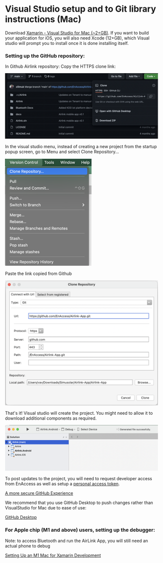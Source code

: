 # Visual Studio setup and to Git library instructions (Mac)

Download [Xamarin - Visual Studio for Mac (~2+GB)](https://visualstudio.microsoft.com/vs/mac/xamarin/). If you want to build your application for iOS, you will also need Xcode (12+GB), which Visual studio will prompt you to install once it is done installing itself.

 

### Setting up the GitHub repository:

In Github Airlink repository: Copy the HTTPS clone link:

![Screen Shot 2021-10-04 at 10.53.38 AM.png](Visual%20Studio%20setup%20and%20to%20Git%20library%20instruction%201c38135f4b6b4e3db7ed0d2b3a30ccae/Screen_Shot_2021-10-04_at_10.53.38_AM.png)

In the visual studio menu, instead of creating a new project from the startup popup screen, go to Menu and select Clone Repository...

![Screen Shot 2021-10-04 at 10.52.50 AM.png](Visual%20Studio%20setup%20and%20to%20Git%20library%20instruction%201c38135f4b6b4e3db7ed0d2b3a30ccae/Screen_Shot_2021-10-04_at_10.52.50_AM.png)

Paste the link copied from Github

![Screen Shot 2021-10-04 at 10.53.55 AM.png](Visual%20Studio%20setup%20and%20to%20Git%20library%20instruction%201c38135f4b6b4e3db7ed0d2b3a30ccae/Screen_Shot_2021-10-04_at_10.53.55_AM.png)

That's it! Visual studio will create the project. You might need to allow it to download additional components as required.

![Screen Shot 2021-10-04 at 10.52.11 AM.png](Visual%20Studio%20setup%20and%20to%20Git%20library%20instruction%201c38135f4b6b4e3db7ed0d2b3a30ccae/Screen_Shot_2021-10-04_at_10.52.11_AM.png)

To post updates to the project, you will need to request developer access from EnAccess as well as setup a [personal access token](https://docs.github.com/en/authentication/keeping-your-account-and-data-secure/creating-a-personal-access-token).

[A more secure GitHub Experience](https://devblogs.microsoft.com/visualstudio/a-more-secure-github-experience/?WT.mc_id=modinfra-0000-abartolo)

We recommend that you use GitHub Desktop to push changes rather than VisualStudio for Mac due to ease of use:

[GitHub Desktop](https://www.google.com/url?sa=t&rct=j&q=&esrc=s&source=web&cd=&cad=rja&uact=8&ved=2ahUKEwjPipmGwbbzAhVIUxoKHRIfAcUQFnoECBgQAQ&url=https%3A%2F%2Fdesktop.github.com%2F&usg=AOvVaw3Q4aArCExy0qKbKQYeMfD4)

### For Apple chip (M1 and above) users, setting up the debugger:

Note: to access Bluetooth and run the AirLink App, you will still need an actual phone to debug

[Setting Up an M1 Mac for Xamarin Development](https://montemagno.com/setting-up-an-m1-mac-for-xamarin-development/)